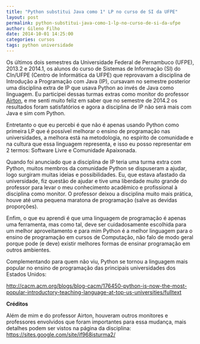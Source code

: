 ```yaml
---
title: "Python substitui Java como 1° LP no curso de SI da UFPE"
layout: post
permalink: python-substitui-java-como-1-lp-no-curso-de-si-da-ufpe
author: Gileno Filho
date: 2014-10-01 14:25:00
categories: cursos
tags: python universidade
---
```


Os últimos dois semestres da Universidade Federal de Pernambuco (UFPE), 2013.2 e 2014.1, os alunos do curso de Sistemas de Informação (SI) do CIn/UFPE (Centro de Informática da UFPE) que reprovavam a disciplina de Introdução a Programação com Java (IP), cursavam no semestre posterior uma disciplina extra de IP que usava Python ao invés de Java como linguagem. Eu participei dessas turmas extras como monitor do professor [Airton](www.cin.ufpe.br/~faps/), e me senti muito feliz em saber que no semestre de 2014.2 os resultados foram satisfatórios e agora a disciplina de IP não será mais com Java e sim com Python.

Entretanto o que eu percebi é que não é apenas usando Python como primeira LP que é possível melhorar o ensino de programação nas universidades, a melhora está na metodologia, no espírito de comunidade e na cultura que essa linguagem representa, e isso eu posso representar em 2 termos: Software Livre e Comunidade Apaixonada.

Quando foi anunciado que a disciplina de IP teria uma turma extra com Python, muitos membros da comunidade Python se dispuseram a ajudar, logo surgiram muitas ideias e possibilidades. Eu, que estava afastado da universidade, fiz questão de ajudar e tive uma liberdade muito grande do professor para levar o meu conhecimento acadêmico e profissional à disciplina como monitor. O professor deixou a disciplina muito mais prática, houve até uma pequena maratona de programação (salve as devidas proporções).

Enfim, o que eu aprendi é que uma linguagem de programação é apenas uma ferramenta, mas como tal, deve ser cuidadosamente escolhida para um melhor aproveitamento e para mim Python é a melhor linguagem para o ensino de programação em cursos de Computação, não falo de modo geral porque pode (e deve) existir melhores formas de ensinar programação em outros ambientes.

Complementando para quem não viu, Python se tornou a linguagem mais popular no ensino de programação das principais universidades dos Estados Unidos:

http://cacm.acm.org/blogs/blog-cacm/176450-python-is-now-the-most-popular-introductory-teaching-language-at-top-us-universities/fulltext

**Créditos**

Além de mim e do professor Airton, houveram outros monitores e professores envolvidos que foram importantes para essa mudança, mais detalhes podem ser vistos na página da disciplina: https://sites.google.com/site/if968isturma2/
